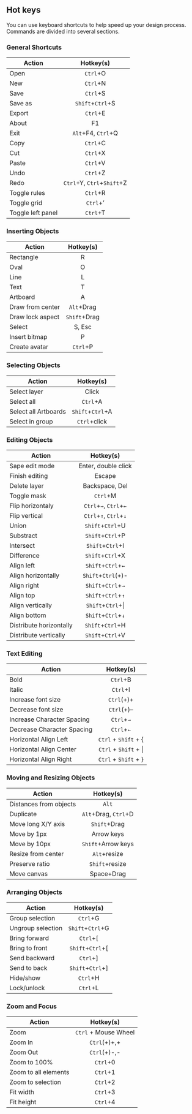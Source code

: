 ﻿## Hot keys

You can use keyboard shortcuts to help speed up your design process. Commands are divided into several sections.

### General Shortcuts


| Action        | Hotkey(s)     |
| ------------- |:-------------:|
| Open |`Ctrl`+O |
| New |`Ctrl`+N |
| Save |`Ctrl`+S |
| Save as |`Shift`+`Ctrl`+S |
| Export |`Ctrl`+E |
| About |F1 |
| Exit |`Alt`+F4, `Ctrl`+Q |
| Copy |`Ctrl`+C |
| Cut |`Ctrl`+X |
| Paste |`Ctrl`+V |
| Undo |`Ctrl`+Z  |
| Redo |`Ctrl`+Y, `Ctrl`+`Shift`+Z |
| Toggle rules |`Ctrl`+R |
| Toggle grid |`Ctrl`+’ |
| Toggle left panel |`Ctrl`+T | 



### Inserting Objects


| Action        | Hotkey(s)     |
| ------------- |:-------------:|
| Rectangle |R |
| Oval |O |
| Line |L |
| Text	|T |
| Artboard |A |
| Draw from center | `Alt`+Drag |
| Draw lock aspect |`Shift`+Drag |
| Select |S, Esc |
| Insert bitmap |P |
| Create avatar |`Ctrl`+P |

### Selecting Objects


| Action        | Hotkey(s)     |
| ------------- |:-------------:|
| Select layer |Click |
| Select all |`Ctrl`+A |
| Select all Artboards |`Shift`+`Ctrl`+A |
| Select in group |`Ctrl`+click |

### Editing Objects


| Action        | Hotkey(s)     |
| ------------- |:-------------:|
| Sape edit mode |Enter, double click |
| Finish editing |Escape |
| Delete layer |Backspace, Del |
| Toggle mask |`Ctrl`+M |
| Flip horizontaly |`Ctrl`+`→`, `Ctrl`+`←` | 
| Flip vertical |`Ctrl`+`↑`, `Ctrl`+`↓` |
| Union |`Shift`+`Ctrl`+U |
| Substract |`Shift`+`Ctrl`+P |
| Intersect |`Shift`+`Ctrl`+I |
| Difference |`Shift`+`Ctrl`+X |
| Align left |`Shift`+`Ctrl`+`←` |
| Align horizontally |`Shift`+`Ctrl`(+)- |
| Align right |`Shift`+`Ctrl`+`→` |
| Align top |`Shift`+`Ctrl`+`↑` |
| Align vertically |`Shift`+`Ctrl`+\| |
| Align bottom |`Shift`+`Ctrl`+`↓`  |
| Distribute horizontally |`Shift`+`Ctrl`+H |
| Distribute vertically |`Shift`+`Ctrl`+V |

### Text Editing


| Action        | Hotkey(s)     |
| ------------- |:-------------:|
| Bold |`Ctrl`+B |
| Italic  |`Ctrl`+I |
| Increase font size |`Ctrl`(+)+ |
| Decrease font size |`Ctrl`(+)– |
| Increase Character Spacing |`Ctrl`+`→` |
| Decrease Character Spacing |`Ctrl`+`←` |
| Horizontal Align Left |`Ctrl` + `Shift` + { |
| Horizontal Align Center |`Ctrl` + `Shift` + \| |
| Horizontal Align Right |`Ctrl` + `Shift` + } |

### Moving and Resizing Objects


| Action        | Hotkey(s)     |
| ------------- |:-------------:|
| Distances from objects |`Alt` |
| Duplicate |`Alt`+Drag, `Ctrl`+D |
| Move long X/Y axis |`Shift`+Drag |
| Move by 1px |Arrow keys |
| Move by 10px |`Shift`+Arrow keys |
| Resize from center |`Alt`+resize |
| Preserve ratio |`Shift`+resize |
| Move canvas |Space+Drag |

### Arranging Objects


| Action        | Hotkey(s)     |
| ------------- |:-------------:|
| Group selection |`Ctrl`+G |
| Ungroup selection |`Shift`+`Ctrl`+G |
| Bring forward |`Ctrl`+\[ |
| Bring to front |`Shift`+`Ctrl`+\[ |
| Send backward |`Ctrl`+] |
| Send to back |`Shift`+`Ctrl`+] |
| Hide/show |`Ctrl`+H |
| Lock/unlock |`Ctrl`+L |

### Zoom and Focus


| Action        | Hotkey(s)     |
| ------------- |:-------------:|
| Zoom |`Ctrl` + Mouse Wheel |
| Zoom In |`Ctrl`(+)+,+ |
| Zoom Out |`Ctrl`(+)-,- |
| Zoom to 100% |`Ctrl`+0 |
| Zoom to all elements |`Ctrl`+1 |
| Zoom to selection |`Ctrl`+2 |
| Fit width |`Ctrl`+3 |
| Fit height |`Ctrl`+4 |
